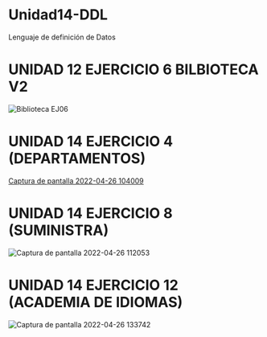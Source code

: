 # Unidad14-DDL
Lenguaje de definición de Datos

 # UNIDAD 12 EJERCICIO 6 BILBIOTECA V2

![Biblioteca EJ06](https://user-images.githubusercontent.com/97692045/165299585-3de56ce0-2347-4bf5-860c-22702c29ab43.jpg)

 # UNIDAD 14 EJERCICIO 4 (DEPARTAMENTOS)

[Captura de pantalla 2022-04-26 104009](https://user-images.githubusercontent.com/97692045/165300651-a75d439b-db3b-4567-ae21-c0a36f693805.jpg)

# UNIDAD 14 EJERCICIO 8 (SUMINISTRA)

![Captura de pantalla 2022-04-26 112053](https://user-images.githubusercontent.com/97692045/165300715-282b3d73-9997-472d-b65c-cc3ad8d9aa9b.jpg)

# UNIDAD 14 EJERCICIO 12 (ACADEMIA DE IDIOMAS)

![Captura de pantalla 2022-04-26 133742](https://user-images.githubusercontent.com/97692045/165300783-38cc38c9-da09-4837-8a90-028582c4f1f3.jpg)
